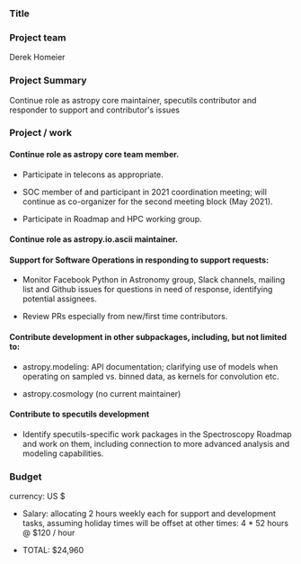 ### Title

### Project team

Derek Homeier

### Project Summary

Continue role as astropy core maintainer, specutils contributor and responder
to support and contributor's issues

### Project / work

#### Continue role as astropy core team member.

- Participate in telecons as appropriate.

- SOC member of and participant in 2021 coordination meeting;
  will continue as co-organizer for the second meeting block (May 2021).

- Participate in Roadmap and HPC working group.

#### Continue role as astropy.io.ascii maintainer.

#### Support for Software Operations in responding to support requests:

- Monitor Facebook Python in Astronomy group, Slack channels, mailing list and Github issues
  for questions in need of response, identifying potential assignees.

- Review PRs especially from new/first time contributors.

#### Contribute development in other subpackages, including, but not limited to:

- astropy.modeling: API documentation; clarifying use of models when operating
  on sampled vs. binned data, as kernels for convolution etc.

- astropy.cosmology (no current maintainer)

#### Contribute to specutils development

- Identify specutils-specific work packages in the Spectroscopy Roadmap and work
  on them, including connection to more advanced analysis and modeling capabilities.

### Budget
currency: US $

- Salary: allocating 2 hours weekly each for support and development tasks,
          assuming holiday times will be offset at other times: 4 * 52 hours @ $120 / hour

- TOTAL: $24,960
